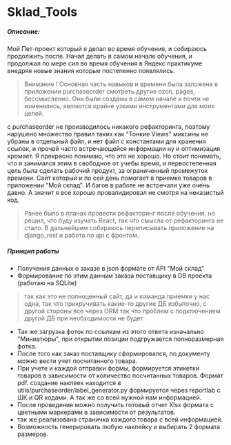 # Sklad_Tools 

##### Описание:
Мой Пет-проект который я делал во время обучения, и собираюсь продолжить после. Начал делать в самом начале обучения, и продолжал по мере сил во время обучения в Яндекс практикуме внедряя новые знания которые постепенно появлялись. 

> Внимание ! Основная часть навыков и времени была заложена в приложении purchaseorder смотреть другие ozon, pages, бессмысленно. Они были созданы в самом начале и почти не изменялись, являются крайне узкими инструментами для моих целей.

с purchaseorder не производилось никакого рефакторинга, поэтому нарушено множество правил таких как "Тонкие Views"  миксины не убраны в отдельный файл, и нет файл с константами для хранения ссылок, и прочей часто встречающейся информации ну и оптимизация хромает. Я прекрасно понимаю, что это не хорошо. Но стоит понимать, что я занимался этим в свободное от учебы время, и первостепенная цель была сделать рабочий продукт, за ограниченный промежуток времени. Сайт который и по сей день помогает в приемке товаров в приложении "Мой склад". И багов в работе не встречали уже очень давно. А значит я все хорошо провалидировал не смотря на неказистый код. 

> Ранее было в планах провести рефакторинг после обучения, но решил, что буду изучать React, так что смысла от рефакторинга не стало. В дальнейшем собираюсь переписывать приложение на django_rest и работа по api с фронтом.
> 
##### Принцип работы
- Получения данных о заказе в json формате от API "Мой склад"
- Формирование по этим данным заказа поставщику в DB проекта (работаю на SQLite) 
>так как это не полноценный сайт, да и команда приемки у нас одна, так что прикручивать какие-то другие ДБ избыточно, с другой стороны все через ORM так что проблем с подключением другой ДБ при необходимости не будет
- Так же загрузка фоток по ссылкам из этого ответа изначально "Миниатюры", при открытии позиции подгружается полноразмерная фотка. 
- После того как заказ поставщику сформировался, по документу можно вести учет посчитанного товара. 
- При учете и каждой отправки формы, формируется этикетки товаров в зависимости от количество посчитанных товаров. Формат pdf. создание наклеек находится в utils/purchaseorder/label_generator.py формируется через reportlab с ШК и QR кодами. А так же со всей нужной нам информацией. 
- После проведения можно получить готовый отчет Xlsx формата с цветными маркерами в зависимости от результатов. 
- так же реализована страничка каждого товара с всей информацией. 
- Возможность генерировать любую наклейку и выбирать 2 формата размеров. 
